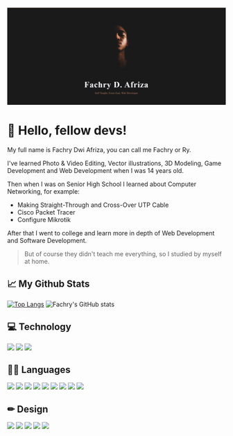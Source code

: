 ![FachryAfrz-Banner](/images/banner.png)

# 👋 Hello, fellow devs!

My full name is Fachry Dwi Afriza, you can call me Fachry or Ry.

I've learned Photo & Video Editing, Vector illustrations, 3D Modeling, Game Development and Web Development when I was 14 years old.

Then when I was on Senior High School I learned about Computer Networking, for example:

- Making Straight-Through and Cross-Over UTP Cable
- Cisco Packet Tracer
- Configure Mikrotik

After that I went to college and learn more in depth of Web Development and Software Development.

> But of course they didn't teach me everything, so I studied by myself at home.

## 📈 My Github Stats

[![Top Langs](https://github-readme-stats.vercel.app/api/top-langs/?username=anuraghazra&theme=onedark&layout=compact)](https://github.com/anuraghazra/github-readme-stats)
![Fachry's GitHub stats](https://github-readme-stats.vercel.app/api?username=fachryafrz&show_icons=true&theme=onedark&hide=contribs,prs&custom_title=FachryAfrz%20Stats)

## 💻 Technology

![](https://img.shields.io/badge/Windows-informational?style=flat&logo=windows&logoColor=white&color=00adef)
![](https://img.shields.io/badge/Android-informational?style=flat&logo=android&logoColor=white&color=3DDC84)
![](https://img.shields.io/badge/Visual%20Studio%20Code-informational?style=flat&logo=visualstudiocode&logoColor=white&color=0078d7)

## 👨‍💻 Languages

![](https://img.shields.io/badge/Python-informational?style=flat&logo=python&logoColor=white&color=4B8BBE)
![](https://img.shields.io/badge/HTML-informational?style=flat&logo=html5&logoColor=white&color=E44D26)
![](https://img.shields.io/badge/CSS-informational?style=flat&logo=css3&logoColor=white&color=2965f1)
![](https://img.shields.io/badge/JavaScript-informational?style=flat&logo=javascript&logoColor=white&color=F0DB4F)
![](https://img.shields.io/badge/PHP-informational?style=flat&logo=php&logoColor=white&color=787CB5)
![](https://img.shields.io/badge/CodeIgniter-informational?style=flat&logo=codeigniter&logoColor=white&color=dd4814)
![](https://img.shields.io/badge/Dart-informational?style=flat&logo=dart&logoColor=white&color=0075BA)
![](https://img.shields.io/badge/Flutter-informational?style=flat&logo=flutter&logoColor=white&color=42A5F5)
![](https://img.shields.io/badge/MySQL-informational?style=flat&logo=mysql&logoColor=white&color=00758f)

## ✏ Design

![](https://img.shields.io/badge/Figma-informational?style=flat&logo=figma&logoColor=white&color=e04a34)
![](https://img.shields.io/badge/Photoshop-informational?style=flat&logo=adobephotoshop&logoColor=white&color=3c327b)
![](https://img.shields.io/badge/Illustrator-informational?style=flat&logo=adobeillustrator&logoColor=white&color=f8a829)
![](https://img.shields.io/badge/Premiere%20Pro-informational?style=flat&logo=adobepremierepro&logoColor=white&color=393665)
![](https://img.shields.io/badge/Canva-informational?style=flat&logo=canva&logoColor=white&color=20c4cb)
